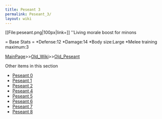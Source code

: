 ```yaml
---
title: Peseant 3
permalink: Peseant_3/
layout: wiki
---
```

[[File:peseant.png|100px|link=]] ''Living morale boost for minons

= Base Stats =
*Defense:12
*Damage:14
*Body size:Large
*Melee training maximum:3

[MainPage](/keeperrl_wiki/ "wikilink")>>[Old_Wiki](/keeperrl_wiki/Old_Wiki "wikilink")>>[Old_Peseant](/keeperrl_wiki/Old_Peseant "wikilink")

Other items in this section
-    [Peseant 0](/keeperrl_wiki/Peseant_0 "wikilink")
-    [Peseant 1](/keeperrl_wiki/Peseant_1 "wikilink")
-    [Peseant 2](/keeperrl_wiki/Peseant_2 "wikilink")
-    [Peseant 4](/keeperrl_wiki/Peseant_4 "wikilink")
-    [Peseant 5](/keeperrl_wiki/Peseant_5 "wikilink")
-    [Peseant 6](/keeperrl_wiki/Peseant_6 "wikilink")
-    [Peseant 7](/keeperrl_wiki/Peseant_7 "wikilink")
-    [Peseant 8](/keeperrl_wiki/Peseant_8 "wikilink")

